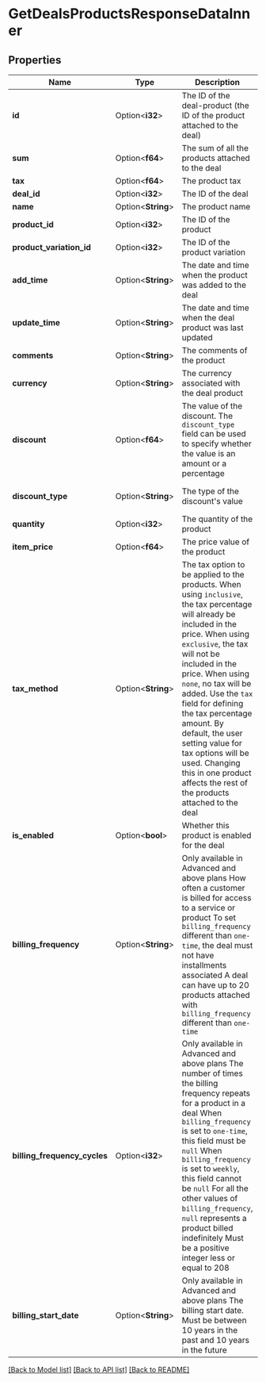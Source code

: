 # GetDealsProductsResponseDataInner

## Properties

Name | Type | Description | Notes
------------ | ------------- | ------------- | -------------
**id** | Option<**i32**> | The ID of the deal-product (the ID of the product attached to the deal) | [optional]
**sum** | Option<**f64**> | The sum of all the products attached to the deal | [optional]
**tax** | Option<**f64**> | The product tax | [optional]
**deal_id** | Option<**i32**> | The ID of the deal | [optional]
**name** | Option<**String**> | The product name | [optional]
**product_id** | Option<**i32**> | The ID of the product | [optional]
**product_variation_id** | Option<**i32**> | The ID of the product variation | [optional]
**add_time** | Option<**String**> | The date and time when the product was added to the deal | [optional]
**update_time** | Option<**String**> | The date and time when the deal product was last updated | [optional]
**comments** | Option<**String**> | The comments of the product | [optional]
**currency** | Option<**String**> | The currency associated with the deal product | [optional]
**discount** | Option<**f64**> | The value of the discount. The `discount_type` field can be used to specify whether the value is an amount or a percentage | [optional][default to 0]
**discount_type** | Option<**String**> | The type of the discount's value | [optional][default to Percentage]
**quantity** | Option<**i32**> | The quantity of the product | [optional]
**item_price** | Option<**f64**> | The price value of the product | [optional]
**tax_method** | Option<**String**> | The tax option to be applied to the products. When using `inclusive`, the tax percentage will already be included in the price. When using `exclusive`, the tax will not be included in the price. When using `none`, no tax will be added. Use the `tax` field for defining the tax percentage amount. By default, the user setting value for tax options will be used. Changing this in one product affects the rest of the products attached to the deal | [optional]
**is_enabled** | Option<**bool**> | Whether this product is enabled for the deal | [optional][default to true]
**billing_frequency** | Option<**String**> | Only available in Advanced and above plans  How often a customer is billed for access to a service or product  To set `billing_frequency` different than `one-time`, the deal must not have installments associated  A deal can have up to 20 products attached with `billing_frequency` different than `one-time`  | [optional][default to OneTime]
**billing_frequency_cycles** | Option<**i32**> | Only available in Advanced and above plans  The number of times the billing frequency repeats for a product in a deal  When `billing_frequency` is set to `one-time`, this field must be `null`  When `billing_frequency` is set to `weekly`, this field cannot be `null`  For all the other values of `billing_frequency`, `null` represents a product billed indefinitely  Must be a positive integer less or equal to 208  | [optional]
**billing_start_date** | Option<**String**> | Only available in Advanced and above plans  The billing start date. Must be between 10 years in the past and 10 years in the future  | [optional]

[[Back to Model list]](../README.md#documentation-for-models) [[Back to API list]](../README.md#documentation-for-api-endpoints) [[Back to README]](../README.md)


